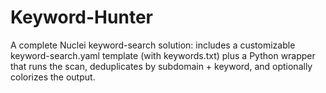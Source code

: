# Keyword-Hunter
A complete Nuclei keyword-search solution: includes a customizable keyword-search.yaml template (with keywords.txt) plus a Python wrapper that runs the scan, deduplicates by subdomain + keyword, and optionally colorizes the output.
